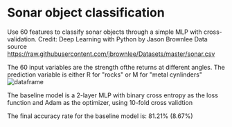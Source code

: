 # Sonar object classification

Use 60 features to classify sonar objects through a simple MLP with cross-validation.
Credit: Deep Learning with Python by Jason Brownlee
Data source https://raw.githubusercontent.com/jbrownlee/Datasets/master/sonar.csv

The 60 input variables are the strength ofthe returns at different angles. 
The prediction variable is either R for "rocks" or M for "metal cynlinders"
![dataframe](https://github.com/sindhri/sonar_object_classification/doc/img1.png)

The baseline model is a 2-layer MLP with binary cross entropy as the loss function and Adam as the optimizer, using 10-fold cross validtion

The final accuracy rate for the baseline model is: 81.21% (8.67%)